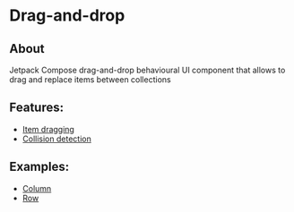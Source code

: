 # Drag-and-drop

## About

Jetpack Compose drag-and-drop behavioural UI component that allows to drag and replace items between collections

## Features:

- [Item dragging](./library/src/commonMain/kotlin/draganddrop/drag)
- [Collision detection](./library/src/commonMain/kotlin/draganddrop/collision)

## Examples:

- [Column](./desktop/src/jvmMain/kotlin/column)
- [Row](./desktop/src/jvmMain/kotlin/row)